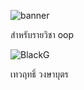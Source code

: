 ![banner](https://picsum.photos/800/250)

สำหรับรายวิชา oop

![BlackG](https://github.com/Eto454/Eto454.github.io/assets/126307553/dc8f6b9d-451b-473d-81a2-9a2d54d8538f)

เทวฤทธิ์ วงษาบุตร
